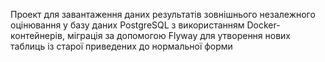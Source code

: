 Проект для завантаження даних результатів зовнішнього незалежного оцінювання у базу даних PostgreSQL 
з використанням Docker-контейнерів, міграція за допомогою Flyway для утворення нових таблиць із старої 
приведених до нормальної форми
